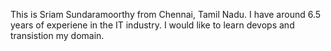 This is Sriam Sundaramoorthy from Chennai, Tamil Nadu. I have around 6.5 years of experiene in the IT industry. I would like to learn devops and transistion my domain.
